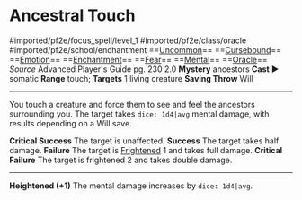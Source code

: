 # Ancestral Touch
#imported/pf2e/focus_spell/level_1 #imported/pf2e/class/oracle #imported/pf2e/school/enchantment 
==[Uncommon](uncommon.md)== ==[Cursebound](../../../Traits/Cursebound.md)== ==[Emotion](emotion.md)== ==[Enchantment](enchantment.md)== ==[Fear](../../Arcane_Tradition/Level%201/Fear.md)== ==[Mental](mental.md)== ==[Oracle](../../../Traits/Oracle.md)==
*Source* Advanced Player's Guide pg. 230 2.0
**Mystery** ancestors
**Cast** ► somatic
**Range** touch; **Targets** 1 living creature
**Saving Throw** Will

---
You touch a creature and force them to see and feel the ancestors surrounding you. The target takes `dice: 1d4|avg` mental damage, with results depending on a Will save.

**Critical Success** The target is unaffected.
**Success** The target takes half damage.
**Failure** The target is [Frightened](../../../Conditions/Frightened.md) 1 and takes full damage.
**Critical Failure** The target is frightened 2 and takes double damage.

<hr>

**Heightened (+1)** The mental damage increases by `dice: 1d4|avg`.